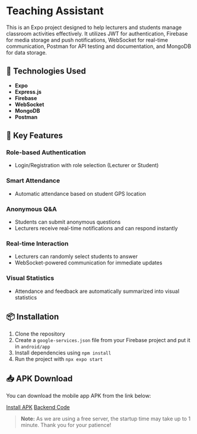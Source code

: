# Teaching Assistant

This is an Expo project designed to help lecturers and students manage classroom activities effectively. It utilizes JWT for authentication, Firebase for media storage and push notifications, WebSocket for real-time communication, Postman for API testing and documentation, and MongoDB for data storage.

## 🔧 Technologies Used

- **Expo**
- **Express.js**
- **Firebase**
- **WebSocket**
- **MongoDB**
- **Postman**

## 🚀 Key Features

### Role-based Authentication
- Login/Registration with role selection (Lecturer or Student)

### Smart Attendance
- Automatic attendance based on student GPS location

### Anonymous Q&A
- Students can submit anonymous questions  
- Lecturers receive real-time notifications and can respond instantly

### Real-time Interaction
- Lecturers can randomly select students to answer  
- WebSocket-powered communication for immediate updates

### Visual Statistics
- Attendance and feedback are automatically summarized into visual statistics

## 📦 Installation

1. Clone the repository
2. Create a `google-services.json` file from your Firebase project and put it in `android/app`
3. Install dependencies using `npm install`
4. Run the project with `npx expo start`

## 📥 APK Download

You can download the mobile app APK from the link below:

[Install APK](https://drive.google.com/file/d/1Zjc40ntRcGHRqd_4H7RIh6JjEf2EVQdS/view?usp=sharing)
[Backend Code](https://github.com/DatTranDev/TeachingAssistantBE)

> **Note:** As we are using a free server, the startup time may take up to 1 minute. Thank you for your patience!
